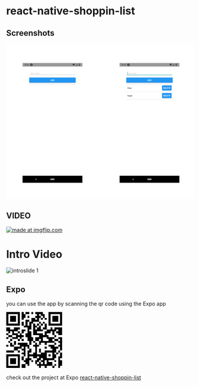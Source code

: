 # react-native-shoppin-list

## Screenshots

<img src="assets/SC.png">

## VIDEO

<a href="/"><img src="./shopping-list.gif" title="made at imgflip.com"/></a>

# Intro Video

![introslide 1](https://user-images.githubusercontent.com/16745006/45135621-f6a8e800-b1bd-11e8-8aff-7586dab7d1fd.gif)

## Expo

you can use the app by scanning the qr code using the Expo app

<img src="assets/qr.png" width="150" height="150">

check out the project at Expo [react-native-shoppin-list](https://expo.io/@vineeshvk/react-native-shopping-list)
